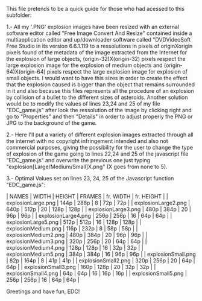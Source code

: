 
This file pretends to be a quick guide for those who had acessed to this subfolder:

1.- All my '.PNG' explosion images have been resized with an external software editor called "Free Image Convert And Resize" 
contained inside a multiapplication editor and up/downloader software called "DVDVideoSoft Free Studio in its version 6.6.1.119 
to a ressolutions in pixels of originXorigin pixels found of the metadata of the image extracted from the Internet for the explosion of large objects, (origin-32)X(origin-32) pixels respect the large explosion image for the explosion of medium objects and (origin-64)X(origin-64) pixels respect the large explosion image for explosion of small objects. I would want to have this sizes in order to create the effect that the explosion caused is bigger than the object that remains surrounded in it and also because this files represents all the procedure of an explosion by collision of a bullet to the different sizes of asteroids. Another solution would be to modify the values of lines 23,24 and 25 of my file "EDC_game.js" after look the ressolution of the image by clicking right and go to "Properties" and then "Details" in order to adjust properly the PNG or JPG to the background of the game.

2.- Here I'll put a variety of different explosion images extracted through all the internet with no copyright infringement intended 
and also not commercial purposes, giving the possibility for the user to change the type of explosion of the game going to lines 
22,24 and 25 of the javascript file "EDC_game.js" and overwrite the previous one just typing "explosion[Large/Medium/Small]X.png" (X goes from none to 5).

3.- Optimal Values set on lines 23, 24, 25 of the Javascript function "EDC_game.js":

|       NAMES          |   WIDTH   |   HEIGHT   |  FRAMES  |   fr. WIDTH   |   fr. HEIGHT   |
| explosionLarge.png   |   144p    |    288p    |     8    |      72p      |       72p      |
| explosionLarge2.png  |   640p    |    512p    |    20    |     128p      |      128p      |
| explosionLarge3.png  |   480p    |    384p    |    20    |      96p      |       96p      |
| explosionLarge4.png  |   256p    |    256p    |    16    |      64p      |       64p      |
| explosionLarge5.png  |   512p    |    512p    |    16    |     128p      |      128p      |
| explosionMedium.png  |   116p    |    232p    |     8    |      58p      |       58p      |
| explosionMedium2.png |   480p    |    384p    |    20    |      96p      |       96p      |
| explosionMedium3.png |   320p    |    256p    |    20    |      64p      |       64p      |
| explosionMedium4.png |   128p    |    128p    |    16    |      32p      |       32p      |
| explosionMedium5.png |   384p    |    384p    |    16    |      96p      |       96p      |
| explosionSmall.png   |    82p    |    164p    |     8    |      41p      |       41p      |
| explosionSmall2.png  |   320p    |    256p    |    20    |      64p      |       64p      |
| explosionSmall3.png  |   160p    |    128p    |    20    |      32p      |       32p      |
| explosionSmall4.png  |    64p    |     64p    |    16    |      16p      |       16p      |
| explosionSmall5.png  |   256p    |    256p    |    16    |      64p      |       64p      |

Greetings and have fun, EDC!
